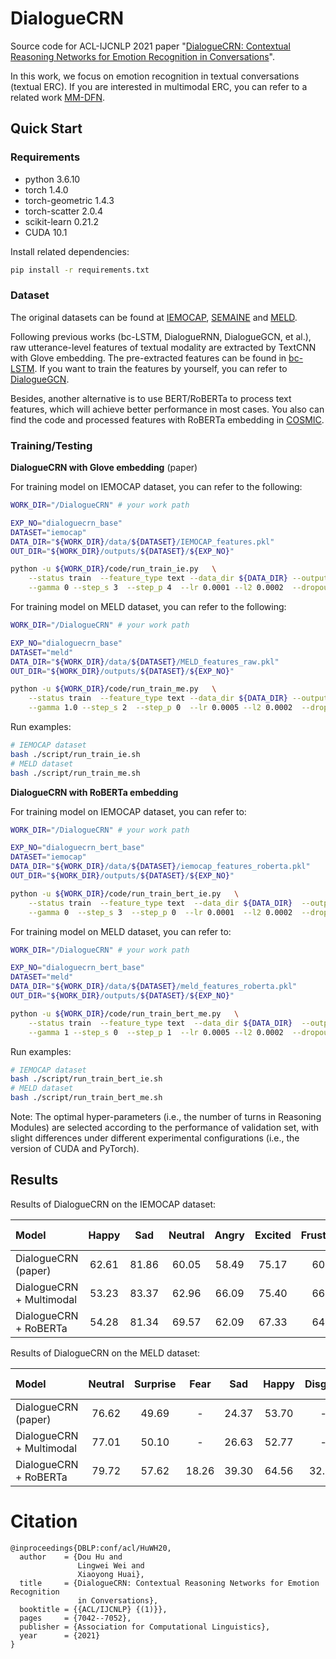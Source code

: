 # DialogueCRN
Source code for ACL-IJCNLP 2021 paper "[DialogueCRN: Contextual Reasoning Networks for Emotion Recognition in Conversations](https://arxiv.org/pdf/2106.01978.pdf)".

In this work, we focus on emotion recognition in textual conversations (textual ERC). If you are interested in multimodal ERC, you can refer to a related work [MM-DFN](https://arxiv.org/pdf/2203.02385.pdf).

## Quick Start

### Requirements

* python 3.6.10          
* torch 1.4.0            
* torch-geometric 1.4.3
* torch-scatter 2.0.4
* scikit-learn 0.21.2
* CUDA 10.1

Install related dependencies:
```bash
pip install -r requirements.txt
```


### Dataset

The original datasets can be found at [IEMOCAP](https://sail.usc.edu/iemocap/), [SEMAINE](https://semaine-db.eu) and [MELD](https://github.com/SenticNet/MELD).

Following previous works (bc-LSTM, DialogueRNN, DialogueGCN, et al.), raw utterance-level features of textual modality are extracted by TextCNN with Glove embedding.
The pre-extracted features can be found in [bc-LSTM](https://github.com/declare-lab/conv-emotion/tree/master/bc-LSTM-pytorch). If you want to train the features by yourself, you can refer to [DialogueGCN](https://github.com/declare-lab/conv-emotion/tree/master/DialogueGCN).

Besides, another alternative is to use BERT/RoBERTa to process text features, which will achieve better performance in most cases. You also can find the code and processed features with RoBERTa embedding in [COSMIC](https://github.com/declare-lab/conv-emotion/tree/master/COSMIC/feature-extraction).


### Training/Testing

**DialogueCRN with Glove embedding** (paper)

For training model on IEMOCAP dataset, you can refer to the following:
    
```bash
WORK_DIR="/DialogueCRN" # your work path

EXP_NO="dialoguecrn_base"
DATASET="iemocap"
DATA_DIR="${WORK_DIR}/data/${DATASET}/IEMOCAP_features.pkl"
OUT_DIR="${WORK_DIR}/outputs/${DATASET}/${EXP_NO}"

python -u ${WORK_DIR}/code/run_train_ie.py   \
    --status train  --feature_type text --data_dir ${DATA_DIR} --output_dir ${OUT_DIR}  \
    --gamma 0 --step_s 3  --step_p 4  --lr 0.0001 --l2 0.0002  --dropout 0.2 --base_layer 2
```

For training model on MELD dataset, you can refer to the following:

```bash
WORK_DIR="/DialogueCRN" # your work path

EXP_NO="dialoguecrn_base"
DATASET="meld"
DATA_DIR="${WORK_DIR}/data/${DATASET}/MELD_features_raw.pkl"
OUT_DIR="${WORK_DIR}/outputs/${DATASET}/${EXP_NO}"

python -u ${WORK_DIR}/code/run_train_me.py   \
    --status train  --feature_type text --data_dir ${DATA_DIR} --output_dir ${OUT_DIR}  \
    --gamma 1.0 --step_s 2  --step_p 0  --lr 0.0005 --l2 0.0002  --dropout 0.2 --base_layer 1
```

Run examples:
```bash
# IEMOCAP dataset
bash ./script/run_train_ie.sh
# MELD dataset
bash ./script/run_train_me.sh
```


**DialogueCRN with RoBERTa embedding**

For training model on IEMOCAP dataset, you can refer to:

```bash
WORK_DIR="/DialogueCRN" # your work path

EXP_NO="dialoguecrn_bert_base"
DATASET="iemocap"
DATA_DIR="${WORK_DIR}/data/${DATASET}/iemocap_features_roberta.pkl"
OUT_DIR="${WORK_DIR}/outputs/${DATASET}/${EXP_NO}"

python -u ${WORK_DIR}/code/run_train_bert_ie.py   \
    --status train  --feature_type text  --data_dir ${DATA_DIR}  --output_dir ${OUT_DIR}    \
    --gamma 0  --step_s 3  --step_p 0  --lr 0.0001  --l2 0.0002  --dropout 0.2  --base_layer 2
```

For training model on MELD dataset, you can refer to:
```bash
WORK_DIR="/DialogueCRN" # your work path

EXP_NO="dialoguecrn_bert_base"
DATASET="meld"
DATA_DIR="${WORK_DIR}/data/${DATASET}/meld_features_roberta.pkl"
OUT_DIR="${WORK_DIR}/outputs/${DATASET}/${EXP_NO}"

python -u ${WORK_DIR}/code/run_train_bert_me.py   \
    --status train  --feature_type text  --data_dir ${DATA_DIR}  --output_dir ${OUT_DIR}    \
    --gamma 1 --step_s 0  --step_p 1  --lr 0.0005 --l2 0.0002  --dropout 0.2 --base_layer 1
```

Run examples:
```bash
# IEMOCAP dataset
bash ./script/run_train_bert_ie.sh 
# MELD dataset
bash ./script/run_train_bert_me.sh 

```

Note: The optimal hyper-parameters (i.e., the number of turns in Reasoning Modules) are selected according to the performance of validation set, with slight differences under different experimental configurations (i.e., the version of CUDA and PyTorch).


## Results

Results of DialogueCRN on the IEMOCAP dataset:

|Model |Happy|Sad|Neutral|Angry|Excited|Frustrated|*Acc*|*Weighted-F1*|
|:----- |:-----:|:-----:|:-----:|:-----:|:-----:|:-----:|:-----:|:-----:|
|DialogueCRN (paper) |62.61|81.86|60.05|58.49|75.17|60.08|66.05|66.20|
|DialogueCRN + Multimodal |53.23|83.37|62.96|66.09|75.40|66.07|67.16|67.21|
|DialogueCRN + RoBERTa |54.28|81.34|69.57|62.09|67.33|64.22|67.39|67.53|


Results of DialogueCRN on the MELD dataset:

|Model |Neutral|Surprise|Fear|Sad|Happy|Disgust|Anger|*Acc*|*Weighted-F1*|
|:-----|:-----:|:-----:|:-----:|:-----:|:-----:|:-----:|:-----:|:-----:|:-----:|
|DialogueCRN (paper) |76.62|49.69|-|24.37|53.70|-|44.91|60.73|58.39|
|DialogueCRN + Multimodal |77.01|50.10|-|26.63|52.77|-|45.15|61.11|58.67|
|DialogueCRN + RoBERTa |79.72|57.62|18.26|39.30|64.56|32.07|52.53|66.93|65.90|


# Citation
```
@inproceedings{DBLP:conf/acl/HuWH20,
  author    = {Dou Hu and
               Lingwei Wei and
               Xiaoyong Huai},
  title     = {DialogueCRN: Contextual Reasoning Networks for Emotion Recognition
               in Conversations},
  booktitle = {{ACL/IJCNLP} {(1)}},
  pages     = {7042--7052},
  publisher = {Association for Computational Linguistics},
  year      = {2021}
}
```


